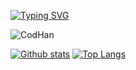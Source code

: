 [![Typing SVG](https://readme-typing-svg.demolab.com?font=Fira+Code&weight=700&size=50&duration=3000&pause=1000&repeat=false&random=false&width=750&height=80&lines=Welcome+To+Beom's+GitHub)](https://git.io/typing-svg)
<p align=left> <img src=https://komarev.com/ghpvc/?username=CodHan alt=CodHan /> </p>

[![Github stats](https://github-readme-stats.vercel.app/api?username=CodHan&show_icons=true&include_all_commits=true)](https://github.com/CodHan/github-readme-stats)
[![Top Langs](https://github-readme-stats.vercel.app/api/top-langs/?username=CodHan&layout=compact)](https://github.com/CodHan/github-readme-stats)


<!--
**CodHan/CodHan** is a ✨ _special_ ✨ repository because its `README.md` (this file) appears on your GitHub profile.

Here are some ideas to get you started:

- 🔭 I’m currently working on ...
- 🌱 I’m currently learning ...
- 👯 I’m looking to collaborate on ...
- 🤔 I’m looking for help with ...
- 💬 Ask me about ...
- 📫 How to reach me: ...
- 😄 Pronouns: ...
- ⚡ Fun fact: ...
-->
